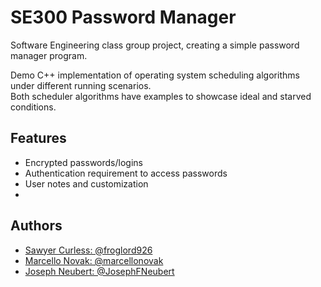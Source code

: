 # SE300 Password Manager
Software Engineering class group project, creating a simple password manager program.

Demo C++ implementation of operating system scheduling algorithms under different running scenarios.  
Both scheduler algorithms have examples to showcase ideal and starved conditions.  


## Features
- Encrypted passwords/logins
- Authentication requirement to access passwords
- User notes and customization
- 

## Authors
- [Sawyer Curless: @froglord926](https://github.com/froglord926)
- [Marcello Novak: @marcellonovak](https://www.github.com/marcellonovak)
- [Joseph Neubert: @JosephFNeubert](https://github.com/JosephFNeubert)

